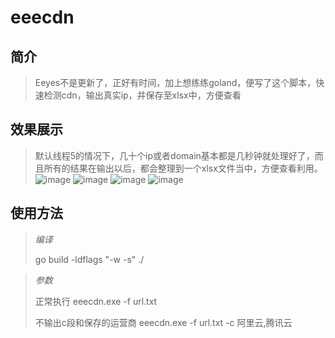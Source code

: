 # eeecdn

## 简介
> Eeyes不是更新了，正好有时间，加上想练练goland，便写了这个脚本，快速检测cdn，输出真实ip，并保存至xlsx中，方便查看

## 效果展示
> 默认线程5的情况下，几十个ip或者domain基本都是几秒钟就处理好了，而且所有的结果在输出以后，都会整理到一个xlsx文件当中，方便查看利用。
![image](https://github.com/user-attachments/assets/65102361-e654-4d90-8f58-51d975aa9eff)
![image](https://github.com/user-attachments/assets/9dd56a3f-2a0f-438e-8447-35fcc9be03c8)
![image](https://github.com/user-attachments/assets/87fe97de-bbdb-4c0e-9c66-7015081421c3)
![image](https://github.com/user-attachments/assets/2791f449-8059-4273-b8ee-7e3ce124ad83)

## 使用方法
> *编译*
>
> go build -ldflags "-w -s" ./

> *参数*
>
> 正常执行
> eeecdn.exe -f url.txt
>
> 不输出c段和保存的运营商
> eeecdn.exe -f url.txt -c 阿里云,腾讯云
